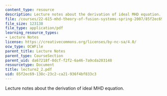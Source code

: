 ```yaml
---
content_type: resource
description: Lecture notes about the derivation of ideal MHD equation.
file: /courses/22-615-mhd-theory-of-fusion-systems-spring-2007/85f2ec69138c23c2ca21936f4bf833c3_lecture2_2.pdf
file_size: 123138
file_type: application/pdf
learning_resource_types:
- Lecture Notes
license: https://creativecommons.org/licenses/by-nc-sa/4.0/
ocw_type: OCWFile
parent_title: Lecture Notes
parent_type: CourseSection
parent_uid: da67218f-0dcf-f2f2-6a46-7a9cda203148
resourcetype: Document
title: lecture2_2.pdf
uid: 85f2ec69-138c-23c2-ca21-936f4bf833c3
---
```

Lecture notes about the derivation of ideal MHD equation.
